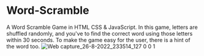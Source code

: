 # Word-Scramble
A  Word Scramble Game in HTML CSS & JavaScript. In this game, letters are shuffled randomly, and you've to find the correct word using those letters within 30 seconds. To make the game easy for the user, there is a hint of the word too.
![Web capture_26-8-2022_233514_127 0 0 1](https://user-images.githubusercontent.com/106222706/187019919-5afbc245-8952-4e44-8aeb-323724498cfe.jpeg)
